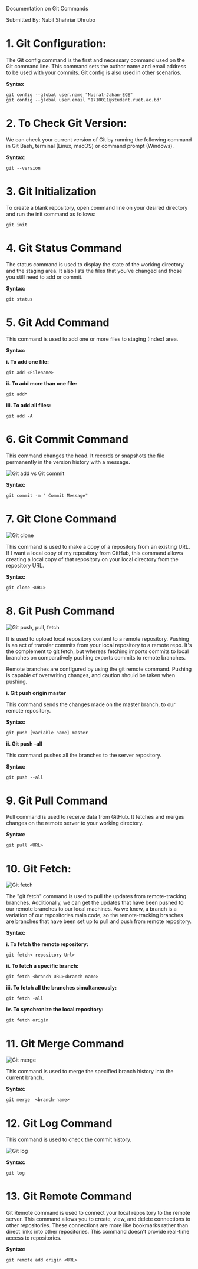 Documentation on Git Commands

Submitted By:
Nabil Shahriar Dhrubo

# **1. Git Configuration:**

The Git config command is the first and necessary command used on the Git command line. This command sets the author name and email address to be used with your commits. Git config is also used in other scenarios. 

**Syntax**
```
git config --global user.name "Nusrat-Jahan-ECE"  
git config --global user.email "1710011@student.ruet.ac.bd"
````
# **2. To Check Git Version:**

We can check your current version of Git by running the following command in Git Bash, terminal (Linux, macOS) or command prompt (Windows).

**Syntax:**
```
git --version
````
# **3. Git Initialization**

To create a blank repository, open command line on your desired directory and run the init command as follows:
```
git init
````
# **4. Git Status Command**

The status command is used to display the state of the working directory and the staging area. It also lists the files that you've changed and those you still need to add or commit.

**Syntax:**
```
git status
````
# **5. Git Add Command**

This command is used to add one or more files to staging (Index) area.

**Syntax:**

**i. To add one file:**
```
git add <Filename>  
````
**ii. To add more than one file:**
```
git add*
````
**iii. To add all files:**
```
git add -A
````
# **6. Git Commit Command**

This command changes the head. It records or snapshots the file permanently in the version history with a message.

![Git add vs Git commit](https://www.w3docs.com/uploads/media/default/0001/03/ad19114d2f18ae7f7e8b99a5110d1a2f339282c6.png)



**Syntax:**


```
git commit -m " Commit Message"  
````
# **7. Git Clone Command**


![Git clone](https://www.w3docs.com/uploads/media/default/0001/03/3f26b30cc1dbda3424ceef3ab4977149906a0c58.png)



This command is used to make a copy of a repository from an existing URL. If I want a local copy of my repository from GitHub, this command allows creating a local copy of that repository on your local directory from the repository URL.

**Syntax:**
```
git clone <URL> 
````
# **8. Git Push Command**

![Git push, pull, fetch](https://encrypted-tbn0.gstatic.com/images?q=tbn:ANd9GcT1w88vBx7BiiMDBhKfu9Hfmvt63pWk5YyAaE7nT-b9bUet0Fn7cG0Ae13yGm0wIDQ30TU&usqp=CAU)


It is used to upload local repository content to a remote repository. Pushing is an act of transfer commits from your local repository to a remote repo. It's the complement to git fetch, but whereas fetching imports commits to local branches on comparatively pushing exports commits to remote branches. 

Remote branches are configured by using the git remote command. Pushing is capable of overwriting changes, and caution should be taken when pushing.

**i. Git push origin master**

This command sends the changes made on the master branch, to our remote repository.

**Syntax:**
```
git push [variable name] master 
````
**ii. Git push -all**

This command pushes all the branches to the server repository.

**Syntax:**
```
git push --all 
````
# **9. Git Pull Command**

Pull command is used to receive data from GitHub. It fetches and merges changes on the remote server to your working directory.

**Syntax:**
```
git pull <URL>  
````
# **10. Git Fetch:**


![Git fetch](https://static.javatpoint.com/tutorial/git/images/git-fetch.png)


The "git fetch" command is used to pull the updates from remote-tracking branches. Additionally, we can get the updates that have been pushed to our remote branches to our local machines. As we know, a branch is a variation of our repositories main code, so the remote-tracking branches are branches that have been set up to pull and push from remote repository. 

**Syntax:**


**i. To fetch the remote repository:**
```
git fetch< repository Url> 
````

**ii. To fetch a specific branch:**
```
git fetch <branch URL><branch name>  
```

**iii. To fetch all the branches simultaneously:**
```
git fetch -all  
```

**iv. To synchronize the local repository:**
```
git fetch origin  
```
# **11. Git Merge Command**

![Git merge](https://docs.microsoft.com/en-us/azure/devops/repos/git/media/regular_branch_merge.png?view=azure-devops)


This command is used to merge the specified branch history into the current branch.

**Syntax:**
```
git merge  <branch-name>
````

# **12. Git Log Command**

This command is used to check the commit history.

![Git log](https://www.blog.nakulrajput.com/wp-content/uploads/2018/10/Git-Status.jpg)


**Syntax:**
```
git log
````
# **13. Git Remote Command**

Git Remote command is used to connect your local repository to the remote server. This command allows you to create, view, and delete connections to other repositories. These connections are more like bookmarks rather than direct links into other repositories. This command doesn't provide real-time access to repositories.


**Syntax:**
```
git remote add origin <URL>
````